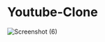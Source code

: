 # Youtube-Clone
![Screenshot (6)](https://user-images.githubusercontent.com/108395753/189495418-82a31a57-a4db-43ab-9522-94c83158482b.png)
